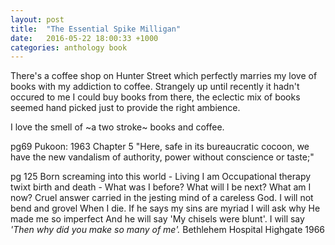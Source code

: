 ```yaml
---
layout: post
title:  "The Essential Spike Milligan"
date:   2016-05-22 18:00:33 +1000
categories: anthology book
---
```


There's a coffee shop on Hunter Street which perfectly marries my love of books with my addiction to coffee.  Strangely up until recently it hadn't occured to me I could buy books from there, the eclectic mix of books seemed hand picked just to provide the right ambience.



I love the smell of ~a two stroke~ books and coffee.


pg69
Pukoon: 1963
Chapter 5
"Here, safe in its bureaucratic cocoon, we have the new vandalism of authority, power without conscience or taste;"

pg 125
Born screaming into this world -
Living I am
Occupational therapy twixt birth and death -
What was I before?
What will I be next?
What am I now?
Cruel answer carried in the jesting mind
    of a careless God.
I will not bend and grovel
When I die. If he says my sins are myriad
I will ask why He made me so imperfect
And he will say 'My chisels were blunt'.
I will say _'Then why did you make so_
    _many of me'._
Bethlehem Hospital
Highgate 1966


[the-press]: https://www.facebook.com/thepressbookhouse/
